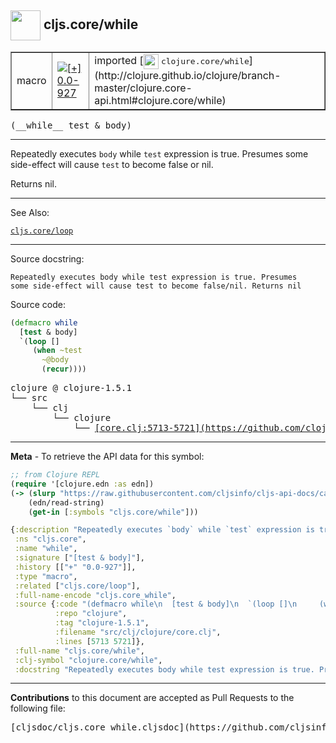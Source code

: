 ## <img width="48px" valign="middle" src="http://i.imgur.com/Hi20huC.png"> cljs.core/while

 <table border="1">
<tr>

<td>macro</td>
<td><a href="https://github.com/cljsinfo/cljs-api-docs/tree/0.0-927"><img valign="middle" alt="[+] 0.0-927" src="https://img.shields.io/badge/+-0.0--927-lightgrey.svg"></a> </td>
<td>
imported [<img height="24px" valign="middle" src="http://i.imgur.com/1GjPKvB.png"> <samp>clojure.core/while</samp>](http://clojure.github.io/clojure/branch-master/clojure.core-api.html#clojure.core/while)
</td>
</tr>
</table>

 <samp>
(__while__ test & body)<br>
</samp>

---

Repeatedly executes `body` while `test` expression is true. Presumes some
side-effect will cause `test` to become false or nil.

Returns nil.

---


See Also:

[`cljs.core/loop`](cljs.core_loop.md)<br>

---

Source docstring:

```
Repeatedly executes body while test expression is true. Presumes
some side-effect will cause test to become false/nil. Returns nil
```

Source code:

```clj
(defmacro while
  [test & body]
  `(loop []
     (when ~test
       ~@body
       (recur))))
```

 <pre>
clojure @ clojure-1.5.1
└── src
    └── clj
        └── clojure
            └── <ins>[core.clj:5713-5721](https://github.com/clojure/clojure/blob/clojure-1.5.1/src/clj/clojure/core.clj#L5713-L5721)</ins>
</pre>


---

__Meta__ - To retrieve the API data for this symbol:

```clj
;; from Clojure REPL
(require '[clojure.edn :as edn])
(-> (slurp "https://raw.githubusercontent.com/cljsinfo/cljs-api-docs/catalog/cljs-api.edn")
    (edn/read-string)
    (get-in [:symbols "cljs.core/while"]))
```

```clj
{:description "Repeatedly executes `body` while `test` expression is true. Presumes some\nside-effect will cause `test` to become false or nil.\n\nReturns nil.",
 :ns "cljs.core",
 :name "while",
 :signature ["[test & body]"],
 :history [["+" "0.0-927"]],
 :type "macro",
 :related ["cljs.core/loop"],
 :full-name-encode "cljs.core_while",
 :source {:code "(defmacro while\n  [test & body]\n  `(loop []\n     (when ~test\n       ~@body\n       (recur))))",
          :repo "clojure",
          :tag "clojure-1.5.1",
          :filename "src/clj/clojure/core.clj",
          :lines [5713 5721]},
 :full-name "cljs.core/while",
 :clj-symbol "clojure.core/while",
 :docstring "Repeatedly executes body while test expression is true. Presumes\nsome side-effect will cause test to become false/nil. Returns nil"}

```

---

__Contributions__ to this document are accepted as Pull Requests to the following file:

 <pre>
[cljsdoc/cljs.core_while.cljsdoc](https://github.com/cljsinfo/cljs-api-docs/blob/master/cljsdoc/cljs.core_while.cljsdoc)
</pre>

